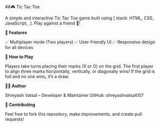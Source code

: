##🎮 Tic Tac Toe

A simple and interactive Tic Tac Toe game built using [ stack: HTML, CSS, JavaScript, .]. Play against a friend 🚀!

**🚀 Features**

✅ Multiplayer mode (Two players)
✅ User-friendly UI
✅ Responsive design for all devices

**🎲 How to Play**

Players take turns placing their marks (X or O) on the grid.
The first player to align three marks horizontally, vertically, or diagonally wins!
If the grid is full and no one wins, it’s a draw.

**👨‍💻 Author**

Shreyash Vatsal – Developer & Maintainer
GitHub: shreyashvatsal007

**🤝 Contributing**

Feel free to fork this repository, make improvements, and create pull requests!
